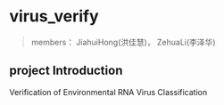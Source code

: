 # virus_verify

> members： JiahuiHong(洪佳慧)， ZehuaLi(李泽华)

## project Introduction

Verification of Environmental RNA Virus Classification
